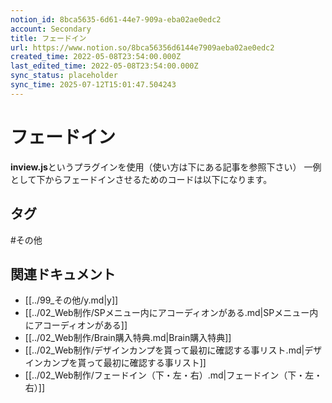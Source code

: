 ```yaml
---
notion_id: 8bca5635-6d61-44e7-909a-eba02ae0edc2
account: Secondary
title: フェードイン
url: https://www.notion.so/8bca56356d6144e7909aeba02ae0edc2
created_time: 2022-05-08T23:54:00.000Z
last_edited_time: 2022-05-08T23:54:00.000Z
sync_status: placeholder
sync_time: 2025-07-12T15:01:47.504243
---
```

# フェードイン

**inview.js**というプラグインを使用（使い方は下にある記事を参照下さい）
一例として下からフェードインさせるためのコードは以下になります。

## タグ

#その他 

## 関連ドキュメント

- [[../99_その他/y.md|y]]
- [[../02_Web制作/SPメニュー内にアコーディオンがある.md|SPメニュー内にアコーディオンがある]]
- [[../02_Web制作/Brain購入特典.md|Brain購入特典]]
- [[../02_Web制作/デザインカンプを貰って最初に確認する事リスト.md|デザインカンプを貰って最初に確認する事リスト]]
- [[../02_Web制作/フェードイン（下・左・右）.md|フェードイン（下・左・右）]]
